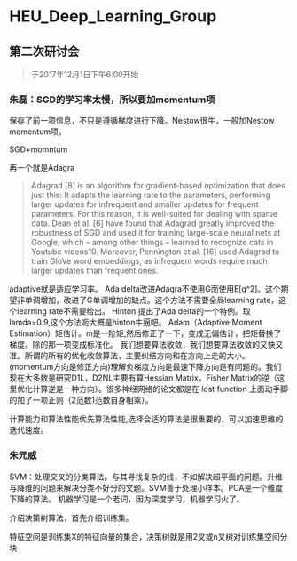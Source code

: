 # HEU_Deep_Learning_Group
## 第二次研讨会
> 于2017年12月1日下午6:00开始
### 朱磊：SGD的学习率太慢，所以要加momentum项

保存了前一项信息，不只是遵循梯度进行下降。Nestow很牛，一般加Nestow momentum项。

SGD+momntum

再一个就是Adagra
> Adagrad [8] is an algorithm for gradient-based optimization that does just this: It adapts the learning rate to the parameters, performing larger updates for infrequent and smaller updates for frequent parameters. For this reason, it is well-suited for dealing with sparse data. Dean et al. [6] have found that Adagrad greatly improved the robustness of SGD and used it for training large-scale neural nets at Google, which – among other things – learned to recognize cats in Youtube videos10. Moreover, Pennington et al. [16] used Adagrad to train GloVe word embeddings, as infrequent words require much larger updates than frequent ones.

adaptive就是适应学习率。
Ada delta改进Adagra不使用G而使用E[g^2]。这个期望非单调增加，改进了G单调增加的缺点。这个方法不需要全局learning rate，这个learning rate不需要给出。
Hinton 提出了Ada delta的一个特例。取lamda=0.9,这个方法呃大概是hinton牛逼吧。
Adam（Adaptive Moment Estimation）矩估计。m是一阶矩,然后修正了一下，变成无偏估计，把矩替换了梯度。除的那一项变成标准化。
我们想要算法收敛，我们想要算法收敛的又快又准。所谓的所有的优化收敛算法，主要纠结方向和在方向上走的大小。(momentum方向是修正方向)理解负梯度方向是最速下降方向是有问题的。我们现在大多数是研究D1L，D2NL主要有算Hessian Matrix，Fisher Matrix的逆（这里优化计算逆是一种方向）。很多神经网络的论文都是在 lost function 上面动手脚的加了一项正则（2范数1范数自身相乘）。

计算能力和算法性能优先算法性能,选择合适的算法是很重要的，可以加速思维的迭代速度。

### 朱元威

SVM：处理交叉的分类算法。与其寻找复杂的线，不如解决超平面的问题。升维与降维的问题来解决分类不好分的文题。SVM善于处理小样本。PCA是一个维度下降的算法。
机器学习是一个老词，因为深度学习，机器学习火了。

介绍决策树算法，首先介绍训练集。

特征空间是训练集X的特征向量的集合，决策树就是用2叉或n叉树对训练集空间分块
